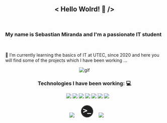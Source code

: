 <link rel="stylesheet" href="https://cdn.jsdelivr.net/gh/devicons/devicon@v2.14.0/devicon.min.css">
<!-- Title -->
<h2 align="center"> < Hello Wolrd! 👋 /></h2> 

<br>

<!-- Quote -->
<h3> My name is Sebastian Miranda and I'm a passionate IT student</h3>
    
<!-- Background -->

 🌱 I’m currently learning the basics of IT at UTEC, since 2020 and here you will find some of the projects which I have been working ...

<!-- I do this to center the GIFT ._. -->
<p align="center"> 
<img src="https://user-images.githubusercontent.com/55005374/95673501-37764680-0b66-11eb-8ee1-d4f4a2b285d9.gif" alt="gif" </img>
</p>


<!-- Features -->
<p><H3 align="center"><strong> Technologies I have been working: 💻 </strong></p>
    
  <!-- Add some icons here-->
  
  <img height="40" src="https://cdn.jsdelivr.net/gh/devicons/devicon/icons/c/c-original.svg" />
  <img height="40" src="https://cdn.jsdelivr.net/gh/devicons/devicon/icons/java/java-original.svg" />
  <img height="40" src="https://cdn.jsdelivr.net/gh/devicons/devicon/icons/git/git-original.svg" />
  <img height="40" src="https://cdn.jsdelivr.net/gh/devicons/devicon/icons/linux/linux-original.svg" />
  <img height="40" src="https://cdn.jsdelivr.net/gh/devicons/devicon/icons/postgresql/postgresql-original-wordmark.svg" />
  <img height="40" src="https://cdn.jsdelivr.net/gh/devicons/devicon/icons/css3/css3-original.svg" />
  <img height="40" src="https://cdn.jsdelivr.net/gh/devicons/devicon/icons/html5/html5-original.svg" />

    <code><img height="40" src="https://user-images.githubusercontent.com/55005374/103146298-d98ce000-470c-11eb-973d-3ff9e1b90561.png"></code>
     <code><img height="40" src="https://raw.githubusercontent.com/github/explore/80688e429a7d4ef2fca1e82350fe8e3517d3494d/topics/terminal/terminal.png"></code>
    <code><img height="40" src="https://user-images.githubusercontent.com/55005374/100187906-b7eecd80-2eae-11eb-8074-b65db8dfaecb.png"></code>

    

<!--
**JuanSeMiranda/JuanseMiranda** is a ✨ _special_ ✨ repository because its `README.md` (this file) appears on your GitHub profile.

Here are some ideas to get you started:

- 🔭 I’m currently working on ...
- 🌱 I’m currently learning ...
- 👯 I’m looking to collaborate on ...
- 🤔 I’m looking for help with ...
- 💬 Ask me about ...
- 📫 How to reach me: ...
- 😄 Pronouns: ...
- ⚡ Fun fact: ...
-->
